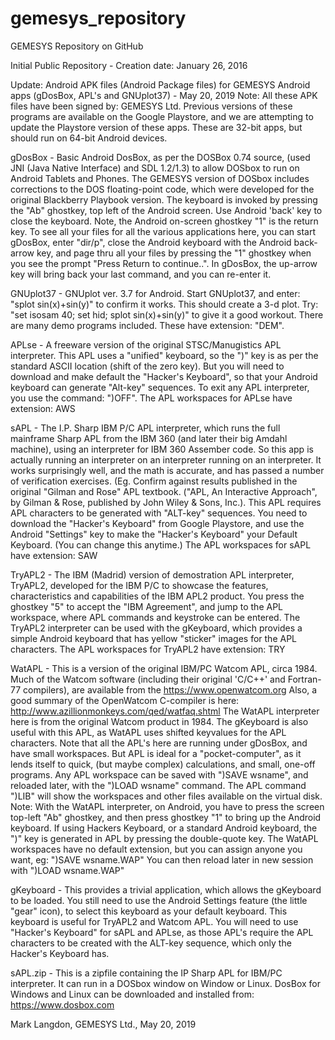 # gemesys_repository
GEMESYS Repository on GitHub

Initial Public Repository - Creation date: January 26, 2016

Update: Android APK files (Android Package files) for GEMESYS Android apps (gDosBox, APL's and GNUplot37)  - May 20, 2019
        Note: All these APK files have been signed by: GEMESYS Ltd.
        Previous versions of these programs are available on the Google Playstore, and we are attempting to update
        the Playstore version of these apps.  These are 32-bit apps, but should run on 64-bit Android devices.

 gDosBox -   Basic Android DosBox, as per the DOSBox 0.74 source, (used JNI (Java Native Interface) and SDL 1.2/1.3)
             to allow DOSbox to run on Android Tablets and Phones.  The GEMESYS version of DOSbox includes corrections to
             the DOS floating-point code, which were developed for the original Blackberry Playbook version.  The keyboard
             is invoked by pressing the "Ab" ghostkey, top left of the Android screen.  Use Android 'back' key to close
             the keyboard.  Note, the Android on-screen ghostkey "1" is the return key.  To see all your files for all 
             the various applications here, you can start gDosBox, enter "dir/p", close the Android keyboard with the
             Android back-arrow key, and page thru all your files by pressing the "1" ghostkey when you see the prompt
             "Press Return to continue..".   In gDosBox, the up-arrow key will bring back your last command, and you 
             can re-enter it.
           
 GNUplot37 - GNUplot ver. 3.7 for Android.  Start GNUplot37, and enter: "splot sin(x)+sin(y)"  to confirm it works. This
             should create a 3-d plot.  Try: "set isosam 40; set hid; splot sin(x)+sin(y)" to give it a good workout.
             There are many demo programs included.  These have extension: "DEM".
             
 APLse     - A freeware version of the original STSC/Manugistics APL interpreter.  This APL uses a "unified" keyboard,
             so the ")" key is as per the standard ASCII location (shift of the zero key).  But you will need to download
             and make default the "Hacker's Keyboard", so that your Android keyboard can generate "Alt-key" sequences.
             To exit any APL interpreter, you use the command: ")OFF".  The APL workspaces for APLse have extension: AWS
 
 sAPL      - The I.P. Sharp IBM P/C APL interpreter, which runs the full mainframe Sharp APL from the IBM 360 (and later
             their big Amdahl machine), using an interpreter for IBM 360 Assember code.  So this app is actually running
             an interpreter on an interpreter running on an interpreter.  It works surprisingly well, and the math is 
             accurate, and has passed a number of verification exercises. (Eg. Confirm against results published in the
             original "Gilman and Rose" APL textbook. ("APL, An Interactive Approach", by Gilman & Rose, published by 
             John Wiley & Sons, Inc.).  This APL requires APL characters to be generated with "ALT-key" sequences. You 
             need to download the "Hacker's Keyboard" from Google Playstore, and use the Android "Settings" key to make
             the "Hacker's Keyboard" your Default Keyboard. (You can change this anytime.)
             The APL workspaces for sAPL have extension: SAW
             
 TryAPL2   - The IBM (Madrid) version of demostration APL interpreter, TryAPL2, developed for the IBM P/C to showcase
             the features, characteristics and capabilities of the IBM APL2 product.  You press the ghostkey "5" to 
             accept the "IBM Agreement", and jump to the APL workspace, where APL commands and keystroke can be entered.
             The TryAPL2 interpreter can be used with the gKeyboard, which provides a simple Android keyboard that 
             has yellow "sticker" images for the APL characters.   The APL workspaces for TryAPL2 have extension: TRY
             
 WatAPL    - This is a version of the original IBM/PC Watcom APL, circa 1984.  Much of the Watcom software (including
             their original 'C/C++' and Fortran-77 compilers), are available from the https://www.openwatcom.org 
             Also, a good summary of the OpenWatcom C-compiler is here: http://www.azillionmonkeys.com/qed/watfaq.shtml 
             The WatAPL interpreter here is from the original Watcom product in 1984.  The gKeyboard is also useful
             with this APL, as WatAPL uses shifted keyvalues for the APL characters.  Note that all the APL's here are
             running under gDosBox, and have small workspaces.  But APL is ideal for a "pocket-computer", as it lends 
             itself to quick, (but maybe complex) calculations, and small, one-off programs.  Any APL workspace can be
             saved with ")SAVE wsname", and reloaded later, with the ")LOAD wsname" command.  The APL command ")LIB"
             will show the workspaces and other files available on the virtual disk.  Note: With the WatAPL interpreter,
             on Android, you have to press the screen top-left "Ab" ghostkey, and then press ghostkey "1" to bring up 
             the Android keyboard.  If using Hackers Keyboard, or a standard Android keyboard, the ")" key is generated
             in APL by pressing the double-quote key.  The WatAPL workspaces have no default extension, but you can 
             assign anyone you want, eg: ")SAVE wsname.WAP" You can then reload later in new session with ")LOAD wsname.WAP"

gKeyboard  - This provides a trivial application, which allows the gKeyboard to be loaded. You still need to use the
             Android Settings feature (the little "gear" icon), to select this keyboard as your default keyboard.  This
             keyboard is useful for TryAPL2 and Watcom APL.  You will need to use "Hacker's Keyboard" for sAPL and APLse,
             as those APL's require the APL characters to be created with the ALT-key sequence, which only the Hacker's
             Keyboard has.

sAPL.zip   - This is a zipfile containing the IP Sharp APL for IBM/PC interpreter.  It can run in a DOSbox window on
             Window or Linux.  DosBox for Windows and Linux can be downloaded and installed from: https://www.dosbox.com 

Mark Langdon, GEMESYS Ltd., May 20, 2019
